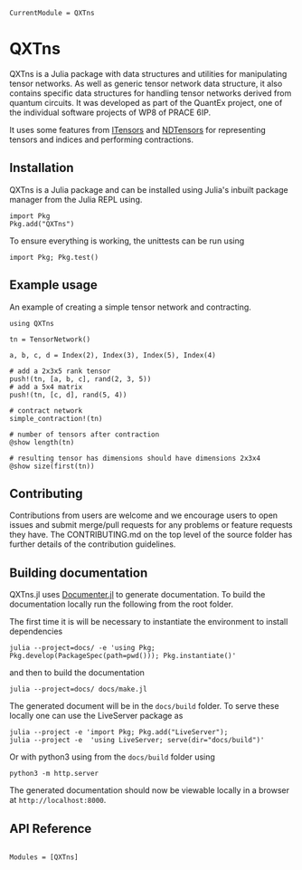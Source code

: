 ```@meta
CurrentModule = QXTns
```

# QXTns

QXTns is a Julia package with data structures and utilities for manipulating tensor networks.
As well as generic tensor network data structure, it also contains specific data structures
for handling tensor networks derived from quantum circuits. It was developed as part of the QuantEx project, one of the individual software projects of WP8 of PRACE 6IP.

It uses some features from [ITensors](https://github.com/ITensor/ITensors.jl) and [NDTensors](https://github.com/ITensor/NDTensors.jl) for representing tensors and indices and performing contractions.

## Installation

QXTns is a Julia package and can be installed using Julia's inbuilt package manager from the Julia REPL using.

```
import Pkg
Pkg.add("QXTns")
```

To ensure everything is working, the unittests can be run using

```
import Pkg; Pkg.test()
```

## Example usage

An example of creating a simple tensor network and contracting.

```
using QXTns

tn = TensorNetwork()

a, b, c, d = Index(2), Index(3), Index(5), Index(4)

# add a 2x3x5 rank tensor
push!(tn, [a, b, c], rand(2, 3, 5))
# add a 5x4 matrix
push!(tn, [c, d], rand(5, 4))

# contract network
simple_contraction!(tn)

# number of tensors after contraction
@show length(tn)

# resulting tensor has dimensions should have dimensions 2x3x4
@show size(first(tn))
```

## Contributing
Contributions from users are welcome and we encourage users to open issues and submit merge/pull requests for any problems or feature requests they have. The
CONTRIBUTING.md on the top level of the source folder has further details of the contribution guidelines.

## Building documentation

QXTns.jl uses [Documenter.jl](https://juliadocs.github.io/Documenter.jl/stable/) to generate documentation. To build the documentation locally run the following from the root folder.

The first time it is will be necessary to instantiate the environment to install dependencies

```
julia --project=docs/ -e 'using Pkg; Pkg.develop(PackageSpec(path=pwd())); Pkg.instantiate()'
```

and then to build the documentation

```
julia --project=docs/ docs/make.jl
```

The generated document will be in the `docs/build` folder. To serve these locally one can
use the LiveServer package as

```
julia --project -e 'import Pkg; Pkg.add("LiveServer");
julia --project -e  'using LiveServer; serve(dir="docs/build")'
```

Or with python3 using from the `docs/build` folder using

```
python3 -m http.server
```

The generated documentation should now be viewable locally in a browser at `http://localhost:8000`.

## API Reference

```@index
```

```@autodocs
Modules = [QXTns]
```
